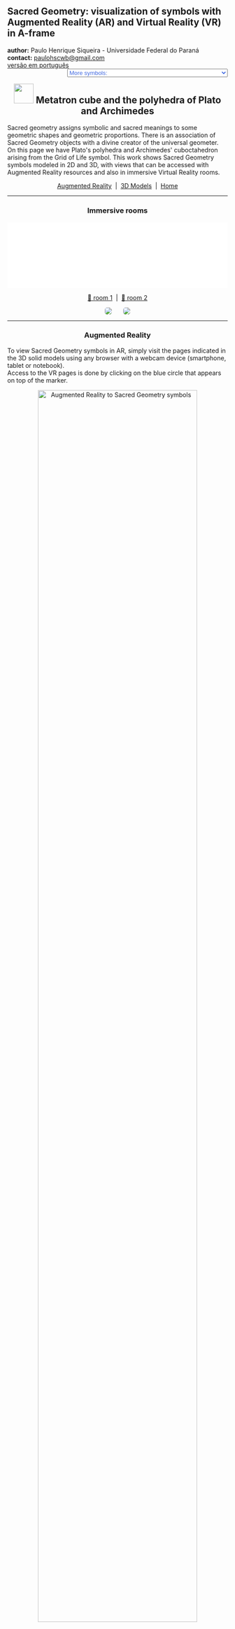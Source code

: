 <link rel="stylesheet" href="../scripts/style.css">
<meta charset="utf-8">
<link rel="icon" type="image/png" href="vr/salas/imagens/icone.png">
<h2>Sacred Geometry: visualization of symbols with Augmented Reality (AR) and Virtual Reality (VR) in A-frame</h2>
 <b>author:</b> Paulo Henrique Siqueira - Universidade Federal do Paraná
 <br><b>contact:</b> <a href="#">paulohscwb@gmail.com</a>
 <br><a href="https://paulohscwb.github.io/SacredGeometry/metatron/pt-br/">versão em português</a>
 <form style="margin: 0 auto; float:right; text-align:right; width:100%; margin-bottom:15px;">
	<select id="url" onchange="urlHandler(this.value)" style="color:royalblue;">
		<option disabled selected value>More symbols:</option>
		<option value="../symbols/">Sacred Geometry symbols</option>
		<option value="../flower/">Flower of life and the polyhedra of Plato and Archimedes</option>
		<option value="../fruit/">Fruit of life and the polyhedra of Plato and Archimedes</option>
		<option value="../grid/">Grid of life and the polyhedra of Plato and Archimedes</option>
		<option disabled value="../metatron/">Metatron cube and the polyhedra of Plato and Archimedes</option>
		<option value="../merkaba/">Merkaba star</option>
	</select>
</form>
<script>
function urlHandler(value) {                               
    window.location.assign(`${value}`);
}
</script>

<p id="p1"></p>
  <h2 align="center"><img src="vr/salas/imagens/icone.png" style="margin-bottom:-10px" width="45"> Metatron cube and the polyhedra of Plato and Archimedes</h2>
Sacred geometry assigns symbolic and sacred meanings to some geometric shapes and geometric proportions. There is an association of Sacred Geometry objects with a divine creator of the universal geometer. On this page we have Plato's polyhedra and Archimedes' cuboctahedron arising from the Grid of Life symbol.
This work shows Sacred Geometry symbols modeled in 2D and 3D, with views that can be accessed with Augmented Reality resources and also in immersive Virtual Reality rooms.

<p align="center"><a href="#ra">Augmented Reality</a><span>&nbsp;&nbsp;|&nbsp;&nbsp;</span><a href="#m3d">3D Models</a><span>&nbsp;&nbsp;|&nbsp;&nbsp;</span><a href="../">Home</a></p>
  <hr>
 <h3 align="center">Immersive rooms</h3>
  <div class="embed-container"><iframe width="100%" src="sala1.htm" title="Sala Imersiva dos símbolos da Geometria Sagrada" frameborder="0" loading="lazy"></iframe></div>
  <p align="center"><a href="sala1.htm" target="_blank">&#x1f517; room 1</a><span>&nbsp;&nbsp;|&nbsp;&nbsp;</span><a href="sala2.htm" target="_blank">&#x1f517; room 2</a></p>
  <p align="center"><img src="vr/salas/videos/meta1.gif" style="max-width: 47%; border-radius:5px; margin-right:5%" loading="lazy"/><img src="vr/salas/videos/meta2.gif" style="max-width: 47%; border-radius:5px" loading="lazy"/></p>
  <hr>
  <h3 id="ra" align="center">Augmented Reality</h3>
  To view Sacred Geometry symbols in AR, simply visit the pages indicated in the 3D solid models using any browser with a webcam device (smartphone, tablet or notebook).
<br>Access to the VR pages is done by clicking on the blue circle that appears on top of the marker.
<p align="center"><img style="border-radius:7px;" alt="Augmented Reality to Sacred Geometry symbols" src="ar/example.png" width="85%"></p>
<hr>
<h3 id="m3d" align="center">3D models</h3>
<iframe width="560" height="315" style="max-width:100%" src="https://www.youtube.com/embed/playlist?list=PLy0I_lGW8HxUe5JKRgjVq_w2Qo2nyZWyk" title="YouTube video player" frameborder="0" allow="accelerometer; autoplay; clipboard-write; encrypted-media; gyroscope; picture-in-picture; web-share" allowfullscreen></iframe>
<h4>1. Metatron cube - tetrahedron</h4>
<a href="vr/Metatron2d_tetrahedron.htm" target="_blank" title="3D model" class="fotoA"><img src="ar/61A.png" class="foto" alt="Metatron cube - tetrahedron"></a><img src="ar/61.png" class="qr">
 <br><br><br>Plato conceived the world as being composed of four basic elements: Earth, Fire, Air and Water. Furthermore, Plato established a mystical association between these elements and the Platonic solids. Thus, the tetrahedron is associated with Fire and corresponds to the first circumference of the Seed of Life symbol. The vertices of the regular tetrahedron appear on some circumferences of the Metatron cube symbol.
 <br><br>
  <a href="ra.html" class="raAR" title="Augmented reality" target="_blank"></a>
 <hr>
<h4>2. Metatron cube - cube</h4>
<a href="vr/Metatron2d_cube.htm" target="_blank" title="3D model" class="fotoA"><img src="ar/62A.png" class="foto" alt="Metatron cube - cube"></a><img src="ar/62.png" class="qr">
 <br><br><br>According to Plato's mystical correspondence, the cube is associated with the Earth and corresponds to the second circumference of the Seed of Life symbol. The vertices of the cube appear on some circumferences of the Metatron cube symbol.
 <br><br>
 <a href="ra.html" class="raAR" title="Augmented reality" target="_blank"></a>
<hr>
<h4>3. Metatron cube - octahedron</h4>
<a href="vr/Metatron2d_octahedron.htm" target="_blank" title="3D model" class="fotoA"><img src="ar/63A.png" class="foto" alt="Metatron cube - octahedron"></a><img src="ar/63.png" class="qr">
 <br><br><br>According to Plato's mystical correspondence, the octahedron is associated with Air and corresponds to the third circumference of the Seed of Life symbol. The vertices of the regular octahedron appear on some circumferences of the Metatron cube symbol.
 <br><br>
 <a href="ra.html" class="raAR" title="Augmented reality" target="_blank"></a>
 <hr>
<h4>4. Metatron cube - icosahedron</h4>
<a href="vr/Metatron2d_icosahedron.htm" target="_blank" title="3D model" class="fotoA"><img src="ar/64A.png" class="foto" alt="Metatron cube - icosahedron"></a><img src="ar/64.png" class="qr">
 <br><br><br>According to Plato's mystical correspondence, the icosahedron is associated with Water and corresponds to the fourth circumference of the Seed of Life symbol. The vertices of the regular icosahedron appear overlapping or correspondingly associated with some circumferences of the Metatron cube symbol.
 <br><br>
 <a href="ra.html" class="raAR" title="Augmented reality" target="_blank"></a>
<hr>
<h4>5. Metatron cube - dodecahedron</h4>
<a href="vr/Metatron2d_dodecahedron.htm" target="_blank" title="3D model" class="fotoA"><img src="ar/65A.png" class="foto" alt="Metatron cube - dodecahedron"></a><img src="ar/65.png" class="qr">
 <br><br><br>According to Plato's mystical correspondence, the dodecahedron is associated with the Universe and corresponds to the fifth circumference of the Seed of Life symbol. The vertices of the regular dodecahedron appear overlapping or correspondingly associated with some circumferences of the Metatron cube symbol.
 <br><br>
  <a href="ra.html" class="raAR" title="Augmented reality" target="_blank"></a>
 <hr>
<h4>6. Metatron cube - star tetrahedron</h4>
<a href="vr/Metatron2d_tetrahedronStar.htm" target="_blank" title="3D model" class="fotoA"><img src="ar/66A.png" class="foto" alt="Metatron cube - star tetrahedron"></a><img src="ar/66.png" class="qr">
 <br><br><br>The Merkabah or Star tetrahedron or Star of Davi is the geometric figure that represents male and female energy  Heaven and Earth. The Star tetrahedron corresponds to the sixth circumference of the Seed of Life symbol and the vertices of this solid appear overlapping with some circumferences of the Metatron cube symbol.
 <br><br>
 <a href="ra.html" class="raAR" title="Augmented reality" target="_blank"></a>
 <hr>
<h4>7. Metatron cube - cuboctahedron</h4>
<a href="vr/Metatron2d_cuboctahedron.htm" target="_blank" title="3D model" class="fotoA"><img src="ar/67A.png" class="foto" alt="Metatron cube - cuboctahedron"></a><img src="ar/67.png" class="qr">
 <br><br><br>The Archimedes cuboctahedron represents the Energy Vector of Equilibrium. The cuboctahedron corresponds to the seventh circumference of the Seed of Life symbol and the vertices of this solid appear overlapping or in correspondence with some circumferences of the Metatron cube symbol.
 <br><br>
  <a href="ra.html" class="raAR" title="Augmented reality" target="_blank"></a>
 <hr>
<h4>8. Metatron cube 3D - cuboctahedron v1</h4>
<a href="vr/Metatron3d_cuboctahedron.htm" target="_blank" title="3D model" class="fotoA"><img src="ar/68A.png" class="foto" alt="Metatron cube 3D"></a><img src="ar/68.png" class="qr">
 <br><br><br>In this representation we have the 3D model of the Metatron cube symbol built with 3 rotations around one of the symbols. Joining the intersections of the external lines, we obtain an Archimedean cuboctahedron.
 <br><br>
 <a href="ra.html" class="raAR" title="Augmented reality" target="_blank"></a>
 <hr>
<h4>9. Metatron cube 3D - tetrahedron</h4>
<a href="vr/MetatronCube3d_tetrahedron.htm" target="_blank" title="3D model" class="fotoA"><img src="ar/69A.png" class="foto" alt="Metatron cube 3D - tetrahedron"></a><img src="ar/69.png" class="qr">
 <br><br><br>The tetrahedron is associated with Fire and corresponds to the first circumference of the Seed of Life symbol. The regular tetrahedron appears inscribed in the 3D Metatron cube symbol.
 <br><br>
 <a href="ra1.html" class="raAR" title="Augmented reality" target="_blank"></a>
 <hr>
<h4>10. Metatron cube 3D - cube</h4>
<a href="vr/MetatronCube3d_cube.htm" target="_blank" title="3D model" class="fotoA"><img src="ar/70A.png" class="foto" alt="Metatron cube 3D - tetrahedron"></a><img src="ar/70.png" class="qr">
 <br><br><br>The cube is associated with the Earth and corresponds to the second circumference of the Seed of Life symbol. The cube appears inscribed in the 3D Metatron cube symbol.
 <br><br>
 <a href="ra1.html" class="raAR" title="Augmented reality" target="_blank"></a>
 <p class="topop"><a href="#p1" class="topo">back to top</a></p>
 <hr>
<h4>11. Metatron cube 3D - octahedron</h4>
<a href="vr/MetatronCube3d_octahedron.htm" target="_blank" title="3D model" class="fotoA"><img src="ar/71A.png" class="foto" alt="Metatron cube 3D - octahedron"></a><img src="ar/71.png" class="qr">
 <br><br><br>The octahedron is associated with the Air and corresponds to the third circumference of the Seed of Life symbol. The regular octahedron appears inscribed in the 3D Metatron cube symbol.
 <br><br>
 <a href="ra1.html" class="raAR" title="Augmented reality" target="_blank"></a>
 <hr>
<h4>12. Metatron cube 3D - icosahedron</h4>
<a href="vr/MetatronCube3d_icosahedron.htm" target="_blank" title="3D model" class="fotoA"><img src="ar/72A.png" class="foto" alt="Metatron cube 3D - icosahedron"></a><img src="ar/72.png" class="qr">
 <br><br><br>The icosahedron is associated with Water and corresponds to the fourth circumference of the Seed of Life symbol. The regular icosahedron appears circumscribed in the 3D Metatron cube symbol.
 <br><br>
 <a href="ra1.html" class="raAR" title="Augmented reality" target="_blank"></a>
 <hr>
<h4>13. Metatron cube 3D - dodecahedron</h4>
<a href="vr/MetatronCube3d_dodecahedron.htm" target="_blank" title="3D model" class="fotoA"><img src="ar/73A.png" class="foto" alt="Metatron cube 3D - dodecahedron"></a><img src="ar/73.png" class="qr">
 <br><br><br>The dodecahedron is associated with the Universe and corresponds to the fifth circumference of the Seed of Life symbol. The regular dodecahedron appears circumscribed in the 3D Metatron cube symbol.
 <br><br>
 <a href="ra1.html" class="raAR" title="Augmented reality" target="_blank"></a>
 <hr>
<h4>14. Metatron cube 3D - star tetrahedron</h4>
<a href="vr/MetatronCube3d_tetrahedronStar.htm" target="_blank" title="3D model" class="fotoA"><img src="ar/74A.png" class="foto" alt="Metatron cube 3D - star tetrahedron"></a><img src="ar/74.png" class="qr">
 <br><br><br>The Merkabah or Star tetrahedron or Star of Davi corresponds to the sixth circumference of the Seed of Life symbol. The star tetrahedron appears inscribed in the 3D Metatron cube symbol.
 <br><br>
 <a href="ra1.html" class="raAR" title="Augmented reality" target="_blank"></a>
 <hr>
<h4>15. Metatron cube 3D - cuboctahedron v2</h4>
<a href="vr/MetatronCube3d_cuboctahedron.htm" target="_blank" title="3D model" class="fotoA"><img src="ar/75A.png" class="foto" alt="Metatron cube 3D - cuboctahedron"></a><img src="ar/75.png" class="qr">
 <br><br><br>The Archimedes cuboctahedron represents the Energy Vector of Equilibrium and corresponds to the seventh circumference of the Seed of Life symbol. The cuboctahedron appears inscribed in the 3D Metatron cube symbol.
 <br><br>
 <a href="ra1.html" class="raAR" title="Augmented reality" target="_blank"></a>
 <p class="topop"><a href="#p1" class="topo">back to top</a></p>
<hr>

<br><a rel="license" href="http://creativecommons.org/licenses/by-nc-nd/4.0/"><img alt="Licença Creative Commons" style="border-width:0" src="https://i.creativecommons.org/l/by-nc-nd/4.0/88x31.png" loading="lazy"/></a><br /><span xmlns:dct="http://purl.org/dc/terms/" property="dct:title">Metatron cube and the polyhedra of Plato and Archimedes - Visualization of symbols with Augmented Reality and Virtual Reality</span> by <a xmlns:cc="http://creativecommons.org/ns#" href="https://paulohscwb.github.io/SacredGeometry/metatron/" property="cc:attributionName" rel="cc:attributionURL">Paulo Henrique Siqueira</a> is licensed with a license <a rel="license" href="http://creativecommons.org/licenses/by-nc-nd/4.0/">Creative Commons Attribution-NonCommercial-NoDerivatives 4.0 International</a>.

<h4>How to cite this work:</h4> 
<p>Siqueira, P.H., "Metatron cube and the polyhedra of Plato and Archimedes: Visualization of symbols with Augmented Reality and Virtual Reality". Available in: <https://paulohscwb.github.io/SacredGeometry/metatron/>, October 2024.</p>
<a target="_blank" href="https://doi.org/10.5281/zenodo.14502405"><img src="https://zenodo.org/badge/DOI/10.5281/zenodo.14502405.svg" alt="DOI"></a>
<br><br><b>References:</b>
<br>Pardesco. "Sacred Geometry Art, Symbols & Meanings". <a href="https://pardesco.com/blogs/news/sacred-geometry-art-symbols-meanings" target="_blank">https://pardesco.com/blogs/news/sacred-geometry-art-symbols-meanings</a>
<br>Weisstein, Eric W. "Platonic Solid" From MathWorld-A Wolfram Web Resource. <a href="http://mathworld.wolfram.com/PlatonicSolid.html" target="_blank">http://mathworld.wolfram.com/PlatonicSolid.html</a>
<br>Wikipedia <a href="https://en.wikipedia.org/wiki/en.wikipedia.org/wiki/Platonic_solid" target="_blank">https://en.wikipedia.org/wiki/Platonic_solid</a>
<br>Solar System Scope. "Solar Textures: Stars and Milky Way". <a href="http://dmccooey.com/polyhedra/" target="_blank">https://www.solarsystemscope.com/textures/</a>
